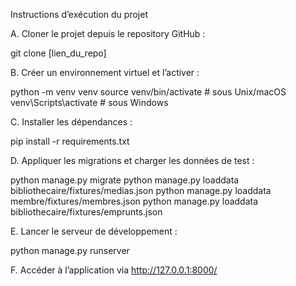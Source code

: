 Instructions d’exécution du projet

A. Cloner le projet depuis le repository GitHub :

git clone [lien_du_repo]

B. Créer un environnement virtuel et l’activer :

python -m venv venv
source venv/bin/activate # sous Unix/macOS
venv\Scripts\activate # sous Windows

C. Installer les dépendances :

pip install -r requirements.txt

D. Appliquer les migrations et charger les données de test :

python manage.py migrate
python manage.py loaddata bibliothecaire/fixtures/medias.json
python manage.py loaddata membre/fixtures/membres.json
python manage.py loaddata bibliothecaire/fixtures/emprunts.json

E. Lancer le serveur de développement :

python manage.py runserver

F. Accéder à l’application via http://127.0.0.1:8000/

